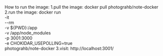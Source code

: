 How to run the image:
1.pull the image: docker pull photograhb/note-docker
2.run the image:
docker run \
    -it \
    --rm \
    -v ${PWD}:/app \
    -v /app/node_modules \
    -p 3001:3000 \
    -e CHOKIDAR_USEPOLLING=true \
    photograhb/note-docker
3.visit: http://localhost:3001/